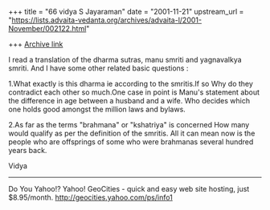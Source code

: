 +++
title = "66 vidya S Jayaraman"
date = "2001-11-21"
upstream_url = "https://lists.advaita-vedanta.org/archives/advaita-l/2001-November/002122.html"

+++
[Archive link](https://lists.advaita-vedanta.org/archives/advaita-l/2001-November/002122.html)

I read a translation of the dharma sutras, manu smriti
and yagnavalkya smriti.
And I have some other related basic questions :

1.What exactly is this dharma ie according to the
smritis.If so Why do they contradict each other so
much.One case in point is Manu's statement about the
difference in age between a husband and a wife.
Who decides which one holds good amongst the million
laws and bylaws.

2.As far as the terms "brahmana" or "kshatriya" is
concerned How many would qualify as per the definition
of the smritis.
All it can mean now is the people who are offsprings
of some who were brahmanas several hundred years back.



Vidya

__________________________________________________
Do You Yahoo!?
Yahoo! GeoCities - quick and easy web site hosting, just $8.95/month.
http://geocities.yahoo.com/ps/info1

